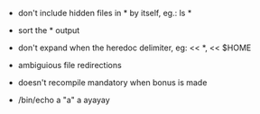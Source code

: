 
- don't include hidden files in * by itself, eg.: ls *

- sort the * output

- don't expand when the heredoc delimiter, eg: << *, <<  $HOME


- ambiguious file redirections 

- doesn't recompile mandatory when bonus is made

- /bin/echo a "a" a ayayay
